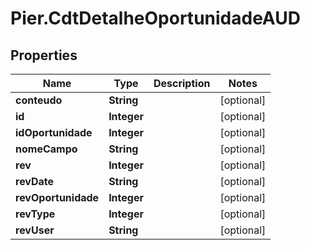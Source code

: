 # Pier.CdtDetalheOportunidadeAUD

## Properties
Name | Type | Description | Notes
------------ | ------------- | ------------- | -------------
**conteudo** | **String** |  | [optional] 
**id** | **Integer** |  | [optional] 
**idOportunidade** | **Integer** |  | [optional] 
**nomeCampo** | **String** |  | [optional] 
**rev** | **Integer** |  | [optional] 
**revDate** | **String** |  | [optional] 
**revOportunidade** | **Integer** |  | [optional] 
**revType** | **Integer** |  | [optional] 
**revUser** | **String** |  | [optional] 


